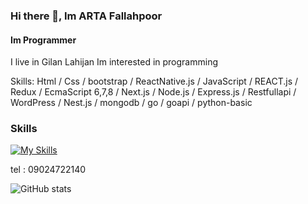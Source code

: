 ### Hi there 👋, Im ARTA Fallahpoor
#### Im Programmer

 I live in Gilan Lahijan Im interested in programming 

Skills:  Html / Css / bootstrap / ReactNative.js / JavaScript / REACT.js / Redux /  EcmaScript 6,7,8 / Next.js / Node.js / Express.js / Restfullapi / WordPress / Nest.js / mongodb / go / goapi / python-basic
### Skills
[![My Skills](https://skillicons.dev/icons?i=vscode,tailwind,bootstrap,js,ts,webpack,react,materialui,jquery,nodejs,express,nest,go,py,git,github,netlify,vercel,mysql,mongodb,postman)](https://skillicons.dev)

tel : 09024722140

![GitHub stats](https://github-readme-stats.vercel.app/api?username=artafallahpoor&show_icons=true)  
